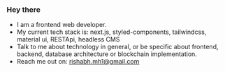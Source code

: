 ### Hey there 

- I am a frontend web developer.
- My current tech stack is: next.js, styled-components, tailwindcss, material ui, RESTApi, headless CMS
- Talk to me about technology in general, or be specific about frontend, backend, database architecture or blockchain implementation.
- Reach me out on: rishabh.mh1@gmail.com


